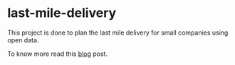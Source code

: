 # last-mile-delivery
This project is done to plan the last mile delivery for small companies using open data. 

To know more read this [blog](https://santhoshm.hashnode.dev/optimising-last-mile-delivery-using-open-source) post. 

